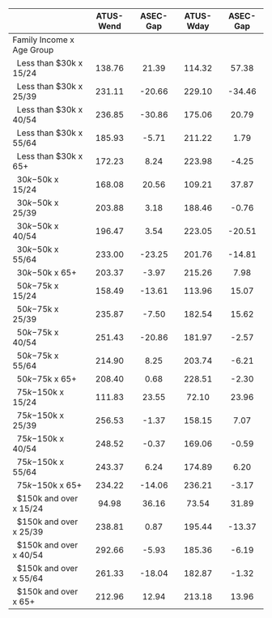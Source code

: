 
|                      |    ATUS-Wend |     ASEC-Gap |    ATUS-Wday |     ASEC-Gap |
| -------------------- | :----------: | :----------: | :----------: | :----------: |
| Family Income x Age Group |              |              |              |              |
| &nbsp;&nbsp;Less than $30k x 15/24 |       138.76 |        21.39 |       114.32 |        57.38 |
| &nbsp;&nbsp;Less than $30k x 25/39 |       231.11 |       -20.66 |       229.10 |       -34.46 |
| &nbsp;&nbsp;Less than $30k x 40/54 |       236.85 |       -30.86 |       175.06 |        20.79 |
| &nbsp;&nbsp;Less than $30k x 55/64 |       185.93 |        -5.71 |       211.22 |         1.79 |
| &nbsp;&nbsp;Less than $30k x 65+ |       172.23 |         8.24 |       223.98 |        -4.25 |
| &nbsp;&nbsp;$30k-$50k x 15/24 |       168.08 |        20.56 |       109.21 |        37.87 |
| &nbsp;&nbsp;$30k-$50k x 25/39 |       203.88 |         3.18 |       188.46 |        -0.76 |
| &nbsp;&nbsp;$30k-$50k x 40/54 |       196.47 |         3.54 |       223.05 |       -20.51 |
| &nbsp;&nbsp;$30k-$50k x 55/64 |       233.00 |       -23.25 |       201.76 |       -14.81 |
| &nbsp;&nbsp;$30k-$50k x 65+ |       203.37 |        -3.97 |       215.26 |         7.98 |
| &nbsp;&nbsp;$50k-$75k x 15/24 |       158.49 |       -13.61 |       113.96 |        15.07 |
| &nbsp;&nbsp;$50k-$75k x 25/39 |       235.87 |        -7.50 |       182.54 |        15.62 |
| &nbsp;&nbsp;$50k-$75k x 40/54 |       251.43 |       -20.86 |       181.97 |        -2.57 |
| &nbsp;&nbsp;$50k-$75k x 55/64 |       214.90 |         8.25 |       203.74 |        -6.21 |
| &nbsp;&nbsp;$50k-$75k x 65+ |       208.40 |         0.68 |       228.51 |        -2.30 |
| &nbsp;&nbsp;$75k-$150k x 15/24 |       111.83 |        23.55 |        72.10 |        23.96 |
| &nbsp;&nbsp;$75k-$150k x 25/39 |       256.53 |        -1.37 |       158.15 |         7.07 |
| &nbsp;&nbsp;$75k-$150k x 40/54 |       248.52 |        -0.37 |       169.06 |        -0.59 |
| &nbsp;&nbsp;$75k-$150k x 55/64 |       243.37 |         6.24 |       174.89 |         6.20 |
| &nbsp;&nbsp;$75k-$150k x 65+ |       234.22 |       -14.06 |       236.21 |        -3.17 |
| &nbsp;&nbsp;$150k and over x 15/24 |        94.98 |        36.16 |        73.54 |        31.89 |
| &nbsp;&nbsp;$150k and over x 25/39 |       238.81 |         0.87 |       195.44 |       -13.37 |
| &nbsp;&nbsp;$150k and over x 40/54 |       292.66 |        -5.93 |       185.36 |        -6.19 |
| &nbsp;&nbsp;$150k and over x 55/64 |       261.33 |       -18.04 |       182.87 |        -1.32 |
| &nbsp;&nbsp;$150k and over x 65+ |       212.96 |        12.94 |       213.18 |        13.96 |

